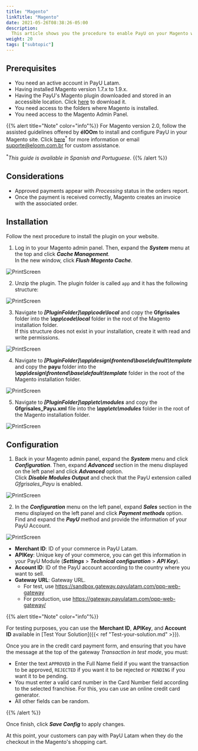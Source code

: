 ```yaml
---
title: "Magento"
linkTitle: "Magento"
date: 2021-05-26T08:38:26-05:00
description:
  This article shows you the procedure to enable PayU on your Magento website.
weight: 20
tags: ["subtopic"]
---
```


## Prerequisites
* You need an active account in PayU Latam.
* Having installed Magento version 1.7.x to 1.9.x.
* Having the PayU's Magento plugin downloaded and stored in an accessible location. Click [here](https://github.com/developers-payu-latam/developers-payu-latam.github.io/raw/master/plugins/Plugin_PayU_Magento-1.3.zip) to download it.
* You need access to the folders where Magento is installed.
* You need access to the Magento Admin Panel.

{{% alert title="Note" color="info"%}}
For Magento version 2.0, follow the assisted guidelines offered by **élOOm** to install and configure PayU in your Magento site. Click [here](https://docs.eloom.tech/es/payment/payu-latam)<sup>\*</sup> for more information or email suporte@eloom.com.br for custom assistance.

<sup>\*</sup>_This guide is available in Spanish and Portuguese_.
{{% /alert %}}  

## Considerations
* Approved payments appear with _Processing_ status in the orders report.
* Once the payment is received correctly, Magento creates an invoice with the associated order.

## Installation
Follow the next procedure to install the plugin on your website.

1. Log in to your Magento admin panel. Then, expand the _**System**_ menu at the top and click _**Cache Management**_.<br>
In the new window, click _**Flush Magento Cache**_.

![PrintScreen](/assets/Magento/Magento_01.png)

2. Unzip the plugin. The plugin folder is called `app` and it has the following structure:

![PrintScreen](/assets/Magento/Magento_02.png)

3. Navigate to ***[PluginFolder]\app\code\local*** and copy the **Gfgrisales** folder into the ***\app\code\local*** folder in the root of the Magento installation folder.<br>
If this structure does not exist in your installation, create it with read and write permissions.

![PrintScreen](/assets/Magento/Magento_03.png)

4. Navigate to ***[PluginFolder]\app\design\frontend\base\default\template*** and copy the **payu** folder into the ***\app\design\frontend\base\default\template*** folder in the root of the Magento installation folder.

![PrintScreen](/assets/Magento/Magento_04.png)

5. Navigate to ***[PluginFolder]\app\etc\modules*** and copy the **Gfgrisales_Payu.xml** file into the ***\app\etc\modules*** folder in the root of the Magento installation folder.

![PrintScreen](/assets/Magento/Magento_05.png)

## Configuration
1. Back in your Magento admin panel, expand the _**System**_ menu and click _**Configuration**_. Then, expand _**Advanced**_ section in the menu displayed on the left panel and click _**Advanced**_ option.<br>
Click _**Disable Modules Output**_ and check that the PayU extension called *Gfgrisales_Payu* is enabled.

![PrintScreen](/assets/Magento/Magento_06.png)

2. In the _**Configuration**_ menu on the left panel, expand _**Sales**_ section in the menu displayed on the left panel and click _**Payment methods**_ option.<br>
Find and expand the _**PayU**_ method and provide the information of your PayU Account.

![PrintScreen](/assets/Magento/Magento_07.png)

* **Merchant ID**: ID of your commerce in PayU Latam.
* **APIKey**: Unique key of your commerce, you can get this information in your PayU Module (**_Settings_** > **_Technical configuration_** > **_API Key_**).
* **Account ID**: ID of the PayU account according to the country where you want to sell.
* **Gateway URL**: Gateway URL.
  * For test, use https://sandbox.gateway.payulatam.com/ppp-web-gateway
  * For production, use https://gateway.payulatam.com/ppp-web-gateway/

{{% alert title="Note" color="info"%}}

For testing purposes, you can use the **Merchant ID**, **APIKey**, and **Account ID** available in [Test Your Solution]({{< ref "Test-your-solution.md" >}}).

Once you are in the credit card payment form, and ensuring that you have the message at the top of the gateway _Transaction in test mode_, you must:

* Enter the text `APPROVED` in the Full Name field if you want the transaction to be approved, `REJECTED` if you want it to be rejected or `PENDING` if you want it to be pending.
* You must enter a valid card number in the Card Number field according to the selected franchise. For this, you can use an online credit card generator.
* All other fields can be random.

{{% /alert %}}  

Once finish, click _**Save Config**_ to apply changes.

At this point, your customers can pay with PayU Latam when they do the checkout in the Magento's shopping cart. 

